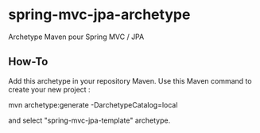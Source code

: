 spring-mvc-jpa-archetype
========================

Archetype Maven pour Spring MVC / JPA

How-To
---

Add this archetype in your repository Maven.
Use this Maven command to create your new project :

mvn archetype:generate -DarchetypeCatalog=local

and select "spring-mvc-jpa-template" archetype.
